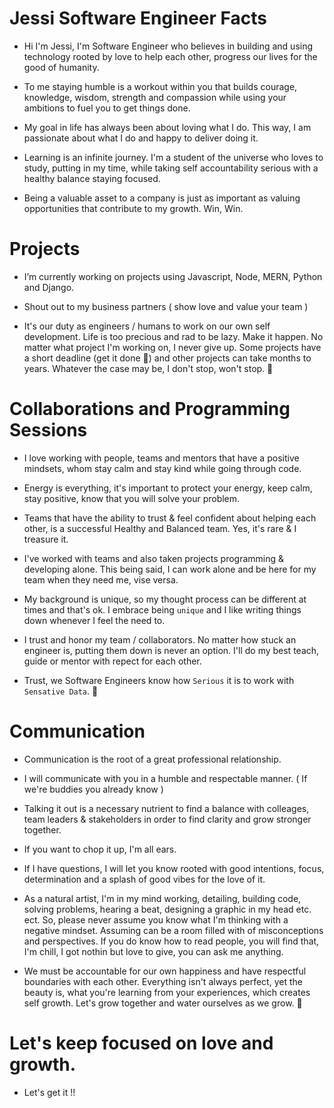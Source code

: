 # Jessi Software Engineer Facts   


- Hi I'm Jessi, I'm Software Engineer who believes in building and using technology rooted by love to help each other, progress our lives for the good of     humanity.

- To me staying humble is a workout within you that builds courage, knowledge, wisdom, strength and compassion while using your ambitions to fuel you to     get things done. 

- My goal in life has always been about loving what I do. This way, I am passionate about what I do and happy to deliver doing it. 

- Learning is an infinite journey. I'm a student of the universe who loves to study, putting in my time, while taking self accountability serious with a     healthy balance staying focused.

- Being a valuable asset to a company is just as important as valuing opportunities that contribute to my growth.  Win, Win.  


# Projects

- I’m currently working on projects using Javascript, Node, MERN, Python and Django.

- Shout out to my business partners ( show love and value your team ) 
  
- It's our duty as engineers / humans to work on our own self development. Life is too precious and rad to be lazy. Make it happen. No matter what project   I'm working on, I never give up. Some projects have a short deadline (get it done 💯) and other projects can take months to years. Whatever the case may   be, I don't stop, won't stop. 💯


# Collaborations and Programming Sessions

- I love working with people, teams and mentors that have a positive mindsets, whom stay calm and stay kind while going through code.

- Energy is everything, it's important to protect your energy, keep calm, stay positive, know that you will solve your problem. 

- Teams that have the ability to trust & feel confident about helping each other, is a successful Healthy and Balanced team. Yes, it's rare & I treasure     it. 

- I've worked with teams and also taken projects programming & developing alone. This being said, I can work alone and be here for my team when they         need me, vise versa.

- My background is unique, so my thought process can be different at times and that's ok. I embrace being `unique`  and I like writing things down whenever   I feel the need to. 

- I trust and honor my team / collaborators. No matter how stuck an engineer is, putting them down is never an option. I'll do my best teach, guide or       mentor with repect for each other. 

- Trust, we Software Engineers know how `Serious` it is to work with `Sensative Data`. 💯  

  
# Communication

- Communication is the root of a great professional relationship.

- I will communicate with you in a humble and respectable manner. ( If we're buddies you already know )

- Talking it out is a necessary nutrient to find a balance with colleages, team leaders & stakeholders in order to find clarity and grow stronger together.

- If you want to chop it up, I'm all ears. 

- If I have questions, I will let you know rooted with good intentions, focus, determination and a splash of good vibes for the love of it. 

- As a natural artist, I'm in my mind working, detailing, building code, solving problems, hearing a beat, designing a graphic in my head etc. ect. So,       please never assume you know what I'm thinking with a negative mindset. Assuming can be a room filled with of misconceptions and perspectives. If you do   know how to read people, you will find that, I'm chill, I got nothin but love to give, you can ask me anything.

- We must be accountable for our own happiness and have respectful boundaries with each other. Everything isn't always perfect, yet the beauty is, what       you're learning from your experiences, which creates self growth. Let's grow together and water ourselves as we grow. 🌱

 
# Let's keep focused on love and growth. 
* Let's get it !!

